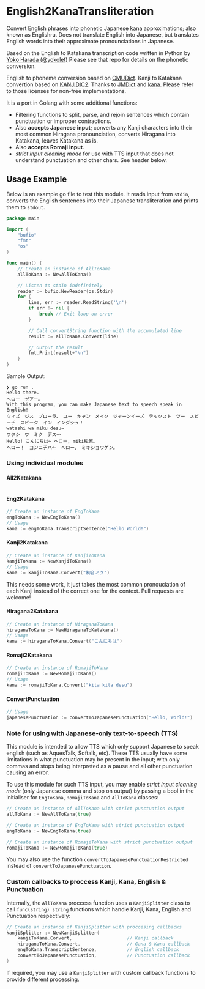 # English2KanaTransliteration
Convert English phrases into phonetic Japanese kana approximations; also known as Englishru. Does not translate English into Japanese, but translates English words into their approximate pronounciations in Japanese.

Based on the English to Katakana transcription code written in Python by [Yoko Harada (@yokolet)](https://github.com/yokolet/transcript) Please see that repo for details on the phonetic conversion.

English to phoneme conversion based on [CMUDict](https://people.umass.edu/nconstan/CMU-IPA/). Kanji to Katakana convertion based on [KANJIDIC2](http://nihongo.monash.edu/kanjidic2/index.html). Thanks to [JMDict](https://pkg.go.dev/github.com/foosoft/jmdict) and [kana](https://github.com/gojp/kana). Please refer to those licenses for non-free implementations.

It is a port in Golang with some additional functions:
- Filtering functions to split, parse, and rejoin sentences which contain punctuation or improper contractions.
- Also **accepts Japanese input**; converts any Kanji characters into their most common Hiragana pronounciation, converts Hiragana into Katakana, leaves Katakana as is.
- Also **accepts Romaji input**.
- *strict input cleaning mode* for use with TTS input that does not understand punctuation and other chars. See header below.


## Usage Example
Below is an example go file to test this module. It reads input from `stdin`, converts the English sentences into their Japanese transliteration and prints them to `stdout`.

```go
package main

import (
	"bufio"
	"fmt"
	"os"
)

func main() {
	// Create an instance of AllToKana
	allToKana := NewAllToKana()

	// Listen to stdin indefinitely
	reader := bufio.NewReader(os.Stdin)
	for {
		line, err := reader.ReadString('\n')
		if err != nil {
			break // Exit loop on error
		}

		// Call convertString function with the accumulated line
		result := allToKana.Convert(line)

		// Output the result
		fmt.Print(result+"\n")
	}
}
```

Sample Output:
```
❯ go run .
Hello there.
ヘロー　ゼアー。
With this program, you can make Japanese text to speech speak in English!
ウィズ　ジス　プローラ、　ユー　キャン　メイク　ジャーンイーズ　テックスト　ツー　スピーチ　スピーク　イン　イングシュ！
watashi wa miku desu~
ワタシ　ワ　ミク　デス〜
Hello! こんにちは~ ヘロー, miki松原。
ヘロー！　コンニチハ〜　ヘロー、　ミキショウゲン。
```

### Using individual modules

#### All2Katakana
```go
```

#### Eng2Katakana
```go
// Create an instance of EngToKana
engToKana := NewEngToKana()
// Usage
kana := engToKana.TranscriptSentence("Hello World!")
```

#### Kanji2Katakana
```go
// Create an instance of KanjiToKana
kanjiToKana := NewKanjiToKana()
// Usage
kana := kanjiToKana.Convert("初音ミク")
```
This needs some work, it just takes the most common pronouciation of each Kanji instead of the correct one for the context. Pull requests are welcome!

#### Hiragana2Katakana
```go
// Create an instance of HiraganaToKana
hiraganaToKana := NewHiraganaToKatakana()
// Usage
kana := hiraganaToKana.Convert("こんにちは")
```

#### Romaji2Katakana
```go
// Create an instance of RomajiToKana
romajiToKana := NewRomajiToKana()
// Usage
kana := romajiToKana.Convert("kita kita desu")
```

#### ConvertPunctuation
```go
// Usage
japanesePunctuation := convertToJapanesePunctuation("Hello, World!")
```

### Note for using with Japanese-only text-to-speech (TTS)
This module is intended to allow TTS which only support Japanese to speak english (such as AquesTalk, Softalk, etc). These TTS usually have some limitations in what punctuation may be present in the input; with only commas and stops being interpreted as a pause and all other punctuation causing an error.

To use this module for such TTS input, you may enable *strict input cleaning mode* (only Japanese comma and stop on output) by passing a bool in the initialiser for `EngToKana`, `RomajiToKana` and `AllToKana` classes:
```go
// Create an instance of AllToKana with strict punctuation output
allToKana := NewAllToKana(true)
```
```go
// Create an instance of EngToKana with strict punctuation output
engToKana := NewEngToKana(true)
```
```go
// Create an instance of RomajiToKana with strict punctuation output
romajiToKana := NewRomajiToKana(true)
```
You may also use the function `convertToJapanesePunctuationRestricted` instead of `convertToJapanesePunctuation`.

### Custom callbacks to proccess Kanji, Kana, English & Punctuation
Internally, the `AllToKana` proccess function uses a `KanjiSplitter` class to call `func(string) string` functions which handle Kanji, Kana, English and Punctuation respectively:
```go
// Create an instance of KanjiSplitter with proccesing callbacks
kanjiSplitter := NewKanjiSplitter(
	kanjiToKana.Convert,					// Kanji callback
	hiraganaToKana.Convert,					// Gana & Kana callback
	engToKana.TranscriptSentence,			// English callback
	convertToJapanesePunctuation,			// Punctuation callback
)
```
If required, you may use a `KanjiSplitter` with custom callback functions to provide different processing.